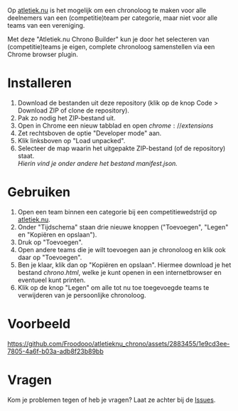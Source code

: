 Op [atletiek.nu](https://www.atletiek.nu/) is het mogelijk om een chronoloog te maken voor alle deelnemers van een (competitie)team per categorie, maar niet voor alle teams van een vereniging.

Met deze "Atletiek.nu Chrono Builder" kun je door het selecteren van (competitie)teams je eigen, complete chronoloog samenstellen via een Chrome browser plugin.

# Installeren
1. Download de bestanden uit deze repository (klik op de knop Code > Download ZIP of clone de repository).
2. Pak zo nodig het ZIP-bestand uit.
3. Open in Chrome een nieuw tabblad en open $chrome://extensions$
4. Zet rechtsboven de optie "Developer mode" aan.
5. Klik linksboven op "Load unpacked".
6. Selecteer de map waarin het uitgepakte ZIP-bestand (of de repository) staat.\
_Hierin vind je onder andere het bestand manifest.json._

# Gebruiken
1. Open een team binnen een categorie bij een competitiewedstrijd op [atletiek.nu](https://www.atletiek.nu/).
2. Onder "Tijdschema" staan drie nieuwe knoppen ("Toevoegen", "Legen" en "Kopiëren en opslaan").
3. Druk op "Toevoegen".
4. Open andere teams die je wilt toevoegen aan je chronoloog en klik ook daar op "Toevoegen".
5. Ben je klaar, klik dan op "Kopiëren en opslaan". Hiermee download je het bestand $chrono.html$, welke je kunt openen in een internetbrowser en eventueel kunt printen.
6. Klik op de knop "Legen" om alle tot nu toe toegevoegde teams te verwijderen van je persoonlijke chronoloog.

# Voorbeeld
https://github.com/Froodooo/atletieknu_chrono/assets/2883455/1e9cd3ee-7805-4a6f-b03a-adb8f23b89bb

# Vragen
Kom je problemen tegen of heb je vragen? Laat ze achter bij de [Issues](https://github.com/Froodooo/atletieknu_chrono/issues).
